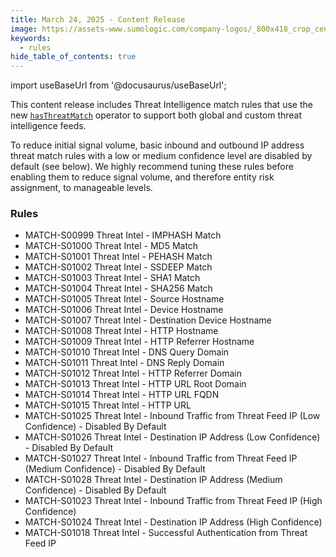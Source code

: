 ```yaml
---
title: March 24, 2025 - Content Release
image: https://assets-www.sumologic.com/company-logos/_800x418_crop_center-center_82_none/SumoLogic_Preview_600x600.jpg?mtime=1617040082
keywords:
  - rules
hide_table_of_contents: true    
---
```


import useBaseUrl from '@docusaurus/useBaseUrl';

This content release includes Threat Intelligence match rules that use the new [`hasThreatMatch`](/docs/cse/rules/cse-rules-syntax/#hasthreatmatch) operator to support both global and custom threat intelligence feeds.

To reduce initial signal volume, basic inbound and outbound IP address threat match rules with a low or medium confidence level are disabled by default (see below). We highly recommend tuning these rules before enabling them to reduce signal volume, and therefore entity risk assignment, to manageable levels.

### Rules
* MATCH-S00999 Threat Intel - IMPHASH Match
* MATCH-S01000 Threat Intel - MD5 Match
* MATCH-S01001 Threat Intel - PEHASH Match
* MATCH-S01002 Threat Intel - SSDEEP Match
* MATCH-S01003 Threat Intel - SHA1 Match
* MATCH-S01004 Threat Intel - SHA256 Match
* MATCH-S01005 Threat Intel - Source Hostname
* MATCH-S01006 Threat Intel - Device Hostname
* MATCH-S01007 Threat Intel - Destination Device Hostname
* MATCH-S01008 Threat Intel - HTTP Hostname
* MATCH-S01009 Threat Intel - HTTP Referrer Hostname
* MATCH-S01010 Threat Intel - DNS Query Domain
* MATCH-S01011 Threat Intel - DNS Reply Domain
* MATCH-S01012 Threat Intel - HTTP Referrer Domain
* MATCH-S01013 Threat Intel - HTTP URL Root Domain
* MATCH-S01014 Threat Intel - HTTP URL FQDN
* MATCH-S01015 Threat Intel - HTTP URL
* MATCH-S01025 Threat Intel - Inbound Traffic from Threat Feed IP (Low Confidence) - Disabled By Default
* MATCH-S01026 Threat Intel - Destination IP Address (Low Confidence) - Disabled By Default
* MATCH-S01027 Threat Intel - Inbound Traffic from Threat Feed IP (Medium Confidence) - Disabled By Default
* MATCH-S01028 Threat Intel - Destination IP Address (Medium Confidence) - Disabled By Default
* MATCH-S01023 Threat Intel - Inbound Traffic from Threat Feed IP (High Confidence)
* MATCH-S01024 Threat Intel - Destination IP Address (High Confidence)
* MATCH-S01018 Threat Intel - Successful Authentication from Threat Feed IP